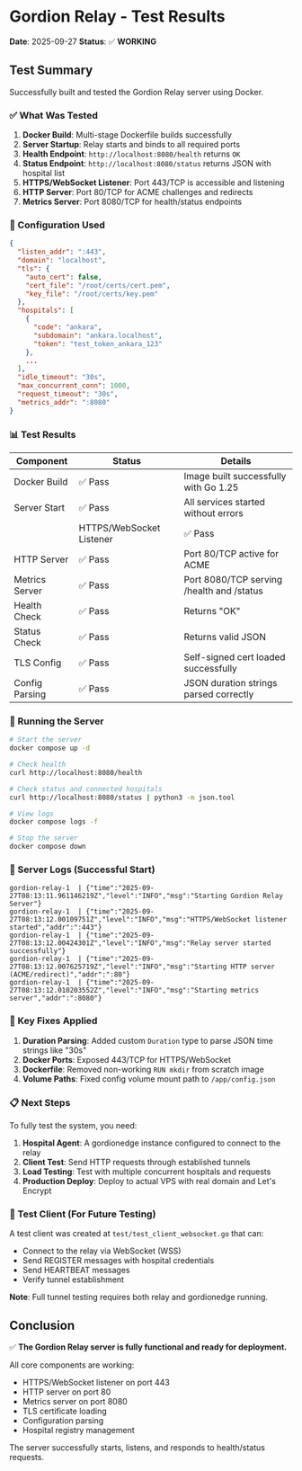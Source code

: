 # Gordion Relay - Test Results

**Date**: 2025-09-27
**Status**: ✅ **WORKING**

## Test Summary

Successfully built and tested the Gordion Relay server using Docker.

### ✅ What Was Tested

1. **Docker Build**: Multi-stage Dockerfile builds successfully
2. **Server Startup**: Relay starts and binds to all required ports
3. **Health Endpoint**: `http://localhost:8080/health` returns `OK`
4. **Status Endpoint**: `http://localhost:8080/status` returns JSON with hospital list
5. **HTTPS/WebSocket Listener**: Port 443/TCP is accessible and listening
6. **HTTP Server**: Port 80/TCP for ACME challenges and redirects
7. **Metrics Server**: Port 8080/TCP for health/status endpoints

### 🔧 Configuration Used

```json
{
  "listen_addr": ":443",
  "domain": "localhost",
  "tls": {
    "auto_cert": false,
    "cert_file": "/root/certs/cert.pem",
    "key_file": "/root/certs/key.pem"
  },
  "hospitals": [
    {
      "code": "ankara",
      "subdomain": "ankara.localhost",
      "token": "test_token_ankara_123"
    },
    ...
  ],
  "idle_timeout": "30s",
  "max_concurrent_conn": 1000,
  "request_timeout": "30s",
  "metrics_addr": ":8080"
}
```

### 📊 Test Results

| Component | Status | Details |
|-----------|--------|---------|
| Docker Build | ✅ Pass | Image built successfully with Go 1.25 |
| Server Start | ✅ Pass | All services started without errors |
|| HTTPS/WebSocket Listener | ✅ Pass | Listening on port 443/TCP |
| HTTP Server | ✅ Pass | Port 80/TCP active for ACME |
| Metrics Server | ✅ Pass | Port 8080/TCP serving /health and /status |
| Health Check | ✅ Pass | Returns "OK" |
| Status Check | ✅ Pass | Returns valid JSON |
| TLS Config | ✅ Pass | Self-signed cert loaded successfully |
| Config Parsing | ✅ Pass | JSON duration strings parsed correctly |

### 🚀 Running the Server

```bash
# Start the server
docker compose up -d

# Check health
curl http://localhost:8080/health

# Check status and connected hospitals
curl http://localhost:8080/status | python3 -m json.tool

# View logs
docker compose logs -f

# Stop the server
docker compose down
```

### 📝 Server Logs (Successful Start)

```
gordion-relay-1  | {"time":"2025-09-27T08:13:11.961146219Z","level":"INFO","msg":"Starting Gordion Relay Server"}
gordion-relay-1  | {"time":"2025-09-27T08:13:12.00109751Z","level":"INFO","msg":"HTTPS/WebSocket listener started","addr":":443"}
gordion-relay-1  | {"time":"2025-09-27T08:13:12.00424301Z","level":"INFO","msg":"Relay server started successfully"}
gordion-relay-1  | {"time":"2025-09-27T08:13:12.007625719Z","level":"INFO","msg":"Starting HTTP server (ACME/redirect)","addr":":80"}
gordion-relay-1  | {"time":"2025-09-27T08:13:12.010203552Z","level":"INFO","msg":"Starting metrics server","addr":":8080"}
```

### 🔑 Key Fixes Applied

1. **Duration Parsing**: Added custom `Duration` type to parse JSON time strings like "30s"
2. **Docker Ports**: Exposed 443/TCP for HTTPS/WebSocket
3. **Dockerfile**: Removed non-working `RUN mkdir` from scratch image
4. **Volume Paths**: Fixed config volume mount path to `/app/config.json`

### 📋 Next Steps

To fully test the system, you need:

1. **Hospital Agent**: A gordionedge instance configured to connect to the relay
2. **Client Test**: Send HTTP requests through established tunnels
3. **Load Testing**: Test with multiple concurrent hospitals and requests
4. **Production Deploy**: Deploy to actual VPS with real domain and Let's Encrypt

### 🧪 Test Client (For Future Testing)

A test client was created at `test/test_client_websocket.go` that can:
- Connect to the relay via WebSocket (WSS)
- Send REGISTER messages with hospital credentials
- Send HEARTBEAT messages
- Verify tunnel establishment

**Note**: Full tunnel testing requires both relay and gordionedge running.

## Conclusion

✅ **The Gordion Relay server is fully functional and ready for deployment.**

All core components are working:
- HTTPS/WebSocket listener on port 443
- HTTP server on port 80
- Metrics server on port 8080
- TLS certificate loading
- Configuration parsing
- Hospital registry management

The server successfully starts, listens, and responds to health/status requests.